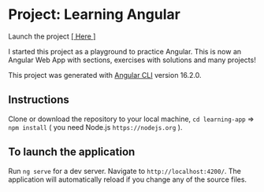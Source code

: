 # Project: Learning Angular

Launch the project [[ Here ]](https://learning-angular-nickp.web.app/)

I started this project as a playground to practice Angular.
This is now an Angular Web App with sections, exercises with solutions and many projects!

This project was generated with [Angular CLI](https://github.com/angular/angular-cli) version 16.2.0.

## Instructions

Clone or download the repository to your local machine, `cd learning-app` => `npm install` ( you need Node.js `https://nodejs.org` ).

## To launch the application

Run `ng serve` for a dev server. Navigate to `http://localhost:4200/`. The application will automatically reload if you change any of the source files.
